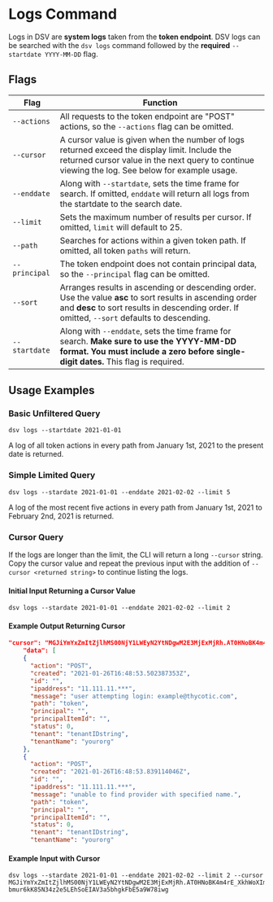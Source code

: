 [title]: # (Logs)
[tags]: # (DevOps Secrets Vault,DSV,logging)
[priority]: # (4850)

# Logs Command

Logs in DSV are **system logs** taken from the **token endpoint**. DSV logs can be searched with the `dsv logs` command followed by the **required** `--startdate YYYY-MM-DD` flag.

## Flags

|Flag|Function|
|---|---|
|`--actions`| All requests to the token endpoint are "POST" actions, so the `--actions` flag can be omitted.|
|`--cursor`| A cursor value is given when the number of logs returned exceed the display limit. Include the returned cursor value in the next query to continue viewing the log. See below for example usage.|
|`--enddate`| Along with `--startdate`, sets the time frame for search. If omitted, `enddate` will return all logs from the startdate to the search date.|
|`--limit`| Sets the maximum number of results per cursor. If omitted, `limit` will default to 25.|
|`--path`| Searches for actions within a given token path. If omitted, all token `paths` will return.|
|`--principal`| The token endpoint does not contain principal data, so the `--principal` flag can be omitted.|
|`--sort`| Arranges results in ascending or descending order. Use the value **asc** to sort results in ascending order and **desc** to sort results in descending order. If omitted, `--sort` defaults to descending.
|`--startdate`| Along with `--enddate`, sets the time frame for search. **Make sure to use the YYYY-MM-DD format. You must include a zero before single-digit dates.** This flag is required.|

## Usage Examples

### Basic Unfiltered Query

```
dsv logs --startdate 2021-01-01
```

A log of all token actions in every path from January 1st, 2021 to the present date is returned.

### Simple Limited Query

```
dsv logs --stardate 2021-01-01 --enddate 2021-02-02 --limit 5
```

A log of the most recent five actions in every path from January 1st, 2021 to February 2nd, 2021 is returned.

### Cursor Query

If the logs are longer than the limit, the CLI will return a long `--cursor` string. Copy the cursor value and repeat the previous input with the addition of `--cursor <returned string>` to continue listing the logs.

#### Initial Input Returning a Cursor Value

```
dsv logs --stardate 2021-01-01 --enddate 2021-02-02 --limit 2
```

#### Example Output Returning Cursor

```JSON
"cursor": "MGJiYmYxZmItZjlhMS00NjY1LWEyN2YtNDgwM2E3MjExMjRh.AT0HNoBK4m4rE_XkhWoXImQyjbX8hrSHQiXM06qRIQ8KgZAU21Kdb-bmur6kK85N34z2e5LEhSoEIAV3a5bhgkFbE5a9W78iwg",
    "data": [
    {
      "action": "POST",
      "created": "2021-01-26T16:48:53.502387353Z",
      "id": "",
      "ipaddress": "11.111.11.***",
      "message": "user attempting login: example@thycotic.com",
      "path": "token",
      "principal": "",
      "principalItemId": "",
      "status": 0,
      "tenant": "tenantIDstring",
      "tenantName": "yourorg"
    },
    {
      "action": "POST",
      "created": "2021-01-26T16:48:53.839114046Z",
      "id": "",
      "ipaddress": "11.111.11.***",
      "message": "unable to find provider with specified name.",
      "path": "token",
      "principal": "",
      "principalItemId": "",
      "status": 0,
      "tenant": "tenantIDstring",
      "tenantName": "yourorg"
```

#### Example Input with Cursor

```
dsv logs --stardate 2021-01-01 --enddate 2021-02-02 --limit 2 --cursor MGJiYmYxZmItZjlhMS00NjY1LWEyN2YtNDgwM2E3MjExMjRh.AT0HNoBK4m4rE_XkhWoXImQyjbX8hrSHQiXM06qRIQ8KgZAU21Kdb-bmur6kK85N34z2e5LEhSoEIAV3a5bhgkFbE5a9W78iwg
```